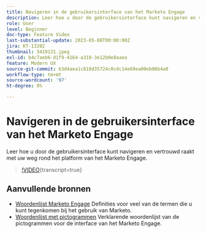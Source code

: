 ```yaml
---
title: Navigeren in de gebruikersinterface van het Marketo Engage
description: Leer hoe u door de gebruikersinterface kunt navigeren en vertrouwd raakt met uw weg rond het platform van het Marketo Engage.
role: User
level: Beginner
doc-type: Feature Video
last-substantial-update: 2023-05-08T00:00:00Z
jira: KT-13202
thumbnail: 3419131.jpeg
exl-id: b4c7aeb6-d1f9-4164-a318-3e12b0e8aaea
feature: Modern UX
source-git-commit: 63d4aea1c818d35724c0cdc14e69ea00eb06b4a0
workflow-type: tm+mt
source-wordcount: '97'
ht-degree: 0%

---
```


# Navigeren in de gebruikersinterface van het Marketo Engage

Leer hoe u door de gebruikersinterface kunt navigeren en vertrouwd raakt met uw weg rond het platform van het Marketo Engage.

>[!VIDEO](https://video.tv.adobe.com/v/3419131/?learn=on){transcript=true}

## Aanvullende bronnen

* [Woordenlijst Marketo Engage](https://experienceleague.adobe.com/docs/marketo/using/getting-started-with-marketo/marketo-glossary.html?lang=nl-NL)
Definities voor veel van de termen die u kunt tegenkomen bij het gebruik van Marketo.
* [Woordenlijst met pictogrammen](https://experienceleague.adobe.com/docs/marketo/using/product-docs/marketo-engage-modern-ux/icon-glossary.html?lang=nl-NL)
Verklarende woordenlijst van de pictogrammen voor de interface van het Marketo Engage.
